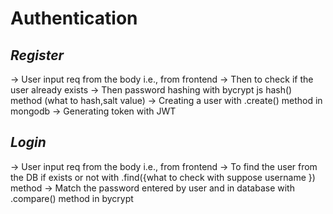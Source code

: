 # Authentication

## *Register*
-> User input req from the body i.e., from frontend
-> Then to check if the user already exists
-> Then password hashing with bycrypt js hash() method (what to hash,salt value)
-> Creating a user with .create() method in mongodb
-> Generating token with JWT

## *Login*

-> User input req from the body i.e., from frontend
-> To find the user from the DB if exists or not with .find({what to check with suppose username }) method
-> Match the password entered by user and in database with .compare() method in bycrypt 
